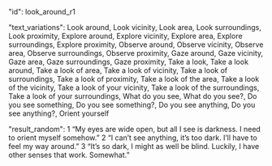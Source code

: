 "id": look_around_r1

"text_variations":
Look around, Look vicinity, Look area, Look surroundings, Look proximity,
Explore around, Explore vicinity, Explore area, Explore surroundings, Explore proximity,
Observe around, Observe vicinity, Observe area, Observe surroundings, Observe proximity,
Gaze around, Gaze vicinity, Gaze area, Gaze surroundings, Gaze proximity,
Take a look, Take a look around, Take a look of area, Take a look of vicinity, Take a look of surroundings, Take a look of proximity, Take a look of the area, Take a look of the vicinity, Take a look of your vicinity, Take a look of the surroundings, Take a look of your surroundings, 
What do you see, What do you see?, Do you see something, Do you see something?, Do you see anything, Do you see anything?, Orient yourself

"result_random":
1 “My eyes are wide open, but all I see is darkness. I need to orient myself somehow.”
2 “I can’t see anything, it’s too dark. I’ll have to feel my way around.”
3 “It’s so dark, I might as well be blind. Luckily, I have other senses that work. Somewhat.”